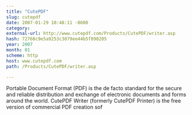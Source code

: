 ```yaml
---
title: "CutePDF"
slug: cutepdf
date: 2007-01-29 10:48:11 -0600
category: 
external-url: http://www.cutepdf.com/Products/CutePDF/writer.asp
hash: 72768c9e5a9253c3079ee44b5f898205
year: 2007
month: 01
scheme: http
host: www.cutepdf.com
path: /Products/CutePDF/writer.asp

---
```


Portable Document Format (PDF) is the de facto standard for the secure and reliable distribution and exchange of electronic documents and forms around the world.  CutePDF Writer (formerly CutePDF Printer) is the free version of commercial PDF creation sof

